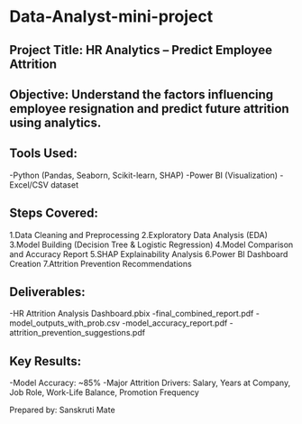 # Data-Analyst-mini-project
## Project Title: HR Analytics – Predict Employee Attrition

## Objective: Understand the factors influencing employee resignation and predict future attrition using analytics.

## Tools Used:
-Python (Pandas, Seaborn, Scikit-learn, SHAP)
-Power BI (Visualization)
-Excel/CSV dataset

## Steps Covered:
1.Data Cleaning and Preprocessing
2.Exploratory Data Analysis (EDA)
3.Model Building (Decision Tree & Logistic Regression)
4.Model Comparison and Accuracy Report
5.SHAP Explainability Analysis
6.Power BI Dashboard Creation
7.Attrition Prevention Recommendations

## Deliverables:
-HR Attrition Analysis Dashboard.pbix
-final_combined_report.pdf
-model_outputs_with_prob.csv
-model_accuracy_report.pdf
-attrition_prevention_suggestions.pdf

## Key Results:
-Model Accuracy: ~85%
-Major Attrition Drivers: Salary, Years at Company, Job Role, Work-Life Balance, Promotion Frequency

Prepared by: Sanskruti Mate
